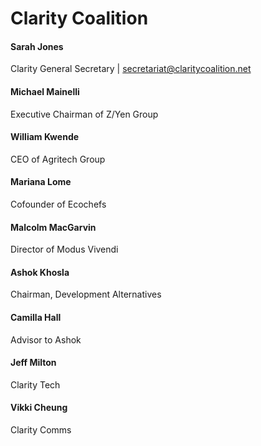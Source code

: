 # Clarity Coalition

#### Sarah Jones
Clarity General Secretary | secretariat@claritycoalition.net

#### Michael Mainelli
Executive Chairman of Z/Yen Group

#### William Kwende
CEO of Agritech Group

#### Mariana Lome
Cofounder of Ecochefs

#### Malcolm MacGarvin
Director of Modus Vivendi

#### Ashok Khosla
Chairman, Development Alternatives

#### Camilla Hall
Advisor to Ashok

#### Jeff Milton
Clarity Tech

#### Vikki Cheung
Clarity Comms
